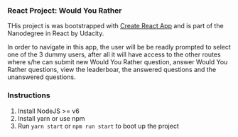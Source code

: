 ### React Project: Would You Rather 

THis project is was bootstrapped with [Create React App](https://github.com/facebookincubator/create-react-app) and is part of the Nanodegree in React by Udacity. 

In order to navigate in this app, the user will be be readly prompted to select one of the 3 dummy users, after all it will have access to the other routes where s/he can submit new Would You Rather question, answer Would You Rather questions, view the leaderboar, the answered questions and the unanswered questions.

### Instructions 

1) Install NodeJS >= v6
2) Install yarn or use npm
3) Run `yarn start` or `npm run start` to boot up the project